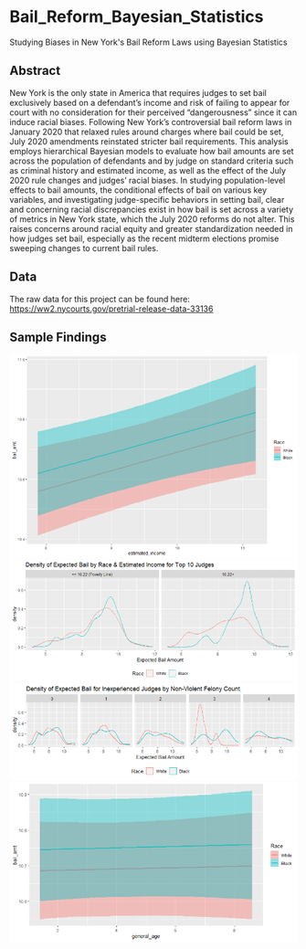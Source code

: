 # Bail_Reform_Bayesian_Statistics
Studying Biases in New York's Bail Reform Laws using Bayesian Statistics

## Abstract

New York is the only state in America that requires judges to set bail exclusively based on a defendant’s income and risk of failing to appear for court with no consideration for their perceived “dangerousness” since it can induce racial biases. Following New York’s controversial bail reform laws in January 2020 that relaxed rules around charges where bail could be set, July 2020 amendments reinstated stricter bail requirements. This analysis employs hierarchical Bayesian models to evaluate how bail amounts are set across the population of defendants and by judge on standard criteria such as criminal history and estimated income, as well as the effect of the July 2020 rule changes and judges’ racial biases. In studying population-level effects to bail amounts, the conditional effects of bail on various key variables, and investigating judge-specific behaviors in setting bail, clear and concerning racial discrepancies exist in how bail is set across a variety of metrics in New York state, which the July 2020 reforms do not alter. This raises concerns around racial equity and greater standardization needed in how judges set bail, especially as the recent midterm elections promise sweeping changes to current bail rules.


## Data
The raw data for this project can be found here: https://ww2.nycourts.gov/pretrial-release-data-33136

## Sample Findings
<img src="https://github.com/chencindyj/Bail_Reform_Bayesian_Statistics/blob/main/outputs/cond_effects_race_income.png"/>
<img src="https://github.com/chencindyj/Bail_Reform_Bayesian_Statistics/blob/main/outputs/income_bracket_race_judge.png" />
<img src="https://github.com/chencindyj/Bail_Reform_Bayesian_Statistics/blob/main/outputs/inexperienced_non_vfo.png"/>
<img src="https://github.com/chencindyj/Bail_Reform_Bayesian_Statistics/blob/main/outputs/cond_effects_race_age.png" />
